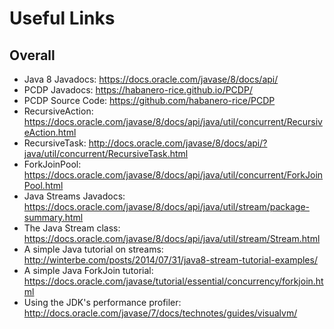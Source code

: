 # Useful Links

## Overall

- Java 8 Javadocs: <https://docs.oracle.com/javase/8/docs/api/>
- PCDP Javadocs: <https://habanero-rice.github.io/PCDP/>
- PCDP Source Code: <https://github.com/habanero-rice/PCDP>
- RecursiveAction: <https://docs.oracle.com/javase/8/docs/api/java/util/concurrent/RecursiveAction.html>
- RecursiveTask: <http://docs.oracle.com/javase/8/docs/api/?java/util/concurrent/RecursiveTask.html>
- ForkJoinPool: <https://docs.oracle.com/javase/8/docs/api/java/util/concurrent/ForkJoinPool.html>
- Java Streams Javadocs: <https://docs.oracle.com/javase/8/docs/api/java/util/stream/package-summary.html>
- The Java Stream class: <https://docs.oracle.com/javase/8/docs/api/java/util/stream/Stream.html>
- A simple Java tutorial on streams: <http://winterbe.com/posts/2014/07/31/java8-stream-tutorial-examples/>
- A simple Java ForkJoin tutorial: <https://docs.oracle.com/javase/tutorial/essential/concurrency/forkjoin.html>
- Using the JDK's performance profiler: <http://docs.oracle.com/javase/7/docs/technotes/guides/visualvm/>
